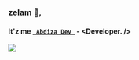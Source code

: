 
### zelam 👋, 
#### It'z me [```  Abdiza Dev  ```](https://abdiza.tech) - \<Developer. /> <br />
[![](https://visitcount.itsvg.in/api?id=abdisadev&label=Profile%20Views&pretty=false)](https://abdiza.tech)
